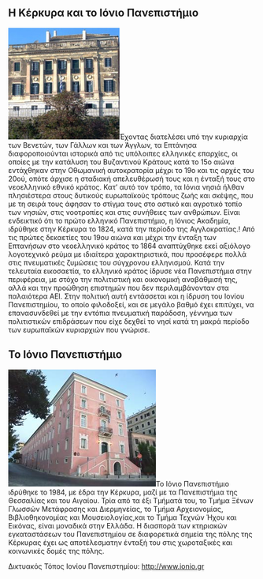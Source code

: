 ## **Η Κέρκυρα και το Ιόνιο Πανεπιστήμιο**

![Ιόνιο Πανεπιστήμιο](/assets/images/ionio1.jpg)Έχοντας διατελέσει υπό την κυριαρχία των Βενετών, των Γάλλων και των Άγγλων, τα Επτάνησα διαφοροποιούνται ιστορικά από τις υπόλοιπες ελληνικές επαρχίες, οι οποίες με την κατάλυση του Βυζαντινού Κράτους κατά το 15ο αιώνα εντάχθηκαν στην Οθωμανική αυτοκρατορία μέχρι το 19ο και τις αρχές του 20ού, οπότε άρχισε η σταδιακή απελευθέρωσή τους και η ένταξή τους στο νεοελληνικό εθνικό κράτος. Κατ’ αυτό τον τρόπο, τα Ιόνια νησιά ήλθαν πλησιέστερα στους δυτικούς ευρωπαϊκούς τρόπους ζωής και σκέψης, που με τη σειρά τους άφησαν το στίγμα τους στο αστικό και αγροτικό τοπίο των νησιών, στις νοοτροπίες και στις συνήθειες των ανθρώπων. Είναι ενδεικτικό ότι το πρώτο ελληνικό Πανεπιστήμιο, η Ιόνιος Ακαδημία, ιδρύθηκε στην Κέρκυρα το 1824, κατά την περίοδο της Αγγλοκρατίας.! Από τις πρώτες δεκαετίες του 19ου αιώνα και μέχρι την ένταξη των Επτανήσων στο νεοελληνικό κράτος το 1864 αναπτύχθηκε εκεί αξιόλογο λογοτεχνικό ρεύμα με ιδιαίτερα χαρακτηριστικά, που προσέφερε πολλά στις πνευματικές ζυμώσεις του σύγχρονου ελληνισμού. Κατά την τελευταία εικοσαετία, το ελληνικό κράτος ίδρυσε νέα Πανεπιστήμια στην περιφέρεια, με στόχο την πολιτιστική και οικονομική αναβάθμισή της, αλλά και την προώθηση επιστημών που δεν περιλαμβάνονταν στα παλαιότερα ΑΕΙ. Στην πολιτική αυτή εντάσσεται και η ίδρυση του Ιονίου Πανεπιστημίου, το οποίο φιλοδοξεί, και σε μεγάλο βαθμό έχει επιτύχει, να επανασυνδεθεί με την εντόπια πνευματική παράδοση, γέννημα των πολιτιστικών επιδράσεων που είχε δεχθεί το νησί κατά τη μακρά περίοδο των ευρωπαϊκών κυριαρχιών που γνώρισε.

## **Το Ιόνιο Πανεπιστήμιο**
![Ιόνιο Πανεπιστήμιο](/assets/images/ionio2.jpg)Το Ιόνιο Πανεπιστήμιο ιδρύθηκε το 1984, με έδρα την Κέρκυρα, μαζί με τα Πανεπιστήμια της Θεσσαλίας και του Αιγαίου. Τρία από τα έξι Τμήματά του, το Τμήμα Ξένων Γλωσσών Μετάφρασης και Διερμηνείας, το Τμήμα Αρχειονομίας, Βιβλιοθηκονομίας και Mουσειολογίας,και το Τμήμα Τεχνών Ήχου και Εικόνας, είναι μοναδικά στην Ελλάδα. H διασπορά των κτηριακών εγκαταστάσεων του Πανεπιστημίου σε διαφορετικά σημεία της πόλης της Κέρκυρας έχει ως αποτέλεσματην ένταξή του στις χωροταξικές και κοινωνικές δομές της πόλης.

Δικτυακός Τόπος Ιονίου Πανεπιστημίου: http://www.ionio.gr
